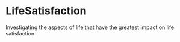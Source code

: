# LifeSatisfaction
Investigating the aspects of life that have the greatest impact on life satisfaction
